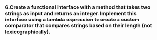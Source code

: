 ### 6.Create a functional interface with a method that takes two strings as input and returns an integer. Implement this interface using a lambda expression to create a custom comparator that compares strings based on their length (not lexicographically).
